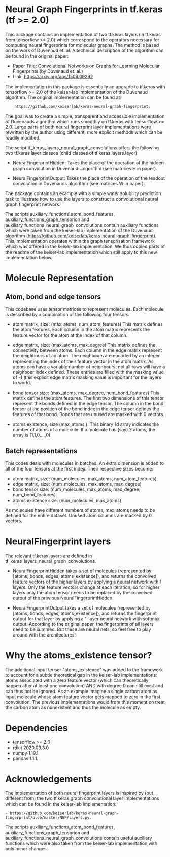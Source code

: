
# Neural Graph Fingerprints in tf.keras (tf >= 2.0)

This package contains an implementation of two tf.keras layers (in tf.keras from tensorflow >= 2.0) which correspond to the operators necessary for computing neural fingerprints for molecular graphs.
The method is based on the work of Duvenaud et. al. A technical description of the algorithm can be found in the original paper:

- Paper Title: Convolutional Networks on Graphs for Learning Molecular Fingerprints (by Duvenaud et. al.)
- Link: https://arxiv.org/abs/1509.09292

The implementation in this package is essentially an upgrade to tf.keras with tensorflow >= 2.0 of the keiser-lab implementation of the Duvenaud algorithm. The original implementation can be found at:

		https://github.com/keiserlab/keras-neural-graph-fingerprint.

The goal was to create a simple, transparent and accessible implementation of Duvenauds algorithm which runs smoothly on tf.keras with tensorflow >= 2.0. Large parts of both neural fingerprint layer implementations were rewritten by the author using different, more explicit methods which can be readily modified. 

The script tf_keras_layers_neural_graph_convolutions offers the following two tf.keras layer classes (child classes of tf.keras.layers.layer):

- NeuralFingerprintHidden: Takes the place of the operation of the hidden graph convolution in Duvenauds algorithm (see matrices H in paper).

- NeuralFingerprintOutput: Takes the place of the operation of the readout convolution in Duvenauds algorithm (see matrices W in paper).

The package contains an example with a simple water solubility prediction task to illustrate how to use the layers to construct a convolutional neural graph fingerprint network.

The scripts auxiliary_functions_atom_bond_features, auxiliary_functions_graph_tensorion and auxiliary_functions_neural_graph_convolutions contain auxiliary functions which were taken from the keiser-lab implementation of the Duvenaud algorithm (https://github.com/keiserlab/keras-neural-graph-fingerprint). This implementation operates within the graph tensorisation framework which was offered in the keiser-lab implementation. We thus copied parts of the readme of the keiser-lab implementation which still apply to this new implementation below.


# Molecule Representation

## Atom, bond and edge tensors

This codebase uses tensor matrices to represent molecules. Each molecule is described by a combination of the following four tensors:

- atom matrix, size: (max_atoms, num_atom_features) This matrix defines the atom features. Each column in the atom matrix represents the feature vector for the atom at the index of that column.

- edge matrix, size: (max_atoms, max_degree) This matrix defines the connectivity between atoms. Each column in the edge matrix represent the neighbours of an atom. The neighbours are encoded by an integer representing the index of their feature vector in the atom matrix. As atoms can have a variable number of neighbours, not all rows will have a neighbour index defined. These entries are filled with the masking value of -1 (this explicit edge matrix masking value is important for the layers to work).

- bond tensor size: (max_atoms, max_degree, num_bond_features) This matrix defines the atom features. The first two dimensions of this tensor represent the bonds defined in the edge tensor. The column in the bond tensor at the position of the bond index in the edge tensor defines the features of that bond. Bonds that are unused are masked with 0 vectors.
    
- atoms existence, size (max_atoms,). This binary 1d array indicates the number of atoms of a molecule. If a molecule has (say) 2 atoms, the array is (1,1,0,...,0).

## Batch representations

This codes deals with molecules in batches. An extra dimension is added to all of the four tensors at the first index. Their respective sizes become:

- atom matrix, size: (num_molecules, max_atoms, num_atom_features)
- edge matrix, size: (num_molecules, max_atoms, max_degree)
- bond tensor size: (num_molecules, max_atoms, max_degree, num_bond_features)
- atoms existence size: (num_molecules, max_atoms)

As molecules have different numbers of atoms, max_atoms needs to be defined for the entire dataset. Unused atom columns are masked by 0 vectors.

# NeuralFingerprint layers

The relevant tf.keras layers are defined in tf_keras_layers_neural_graph_convolutions.

- NeuralFingerprintHidden takes a set of molecules (represented by [atoms, bonds, edges, atoms_existence]), and returns the convolved feature vectors of the higher layers by applying a  neural network with 1 layers. Only the feature vectors change at each iteration, so for higher layers only the atom tensor needs to be replaced by the convolved output of the previous NeuralFingerprintHidden.

- NeuralFingerprintOutput takes a set of molecules (represented by [atoms, bonds, edges, atoms_existence]), and returns the fingerprint output for that layer by applying a 1-layer neural network with softmax output. According to the original paper, the fingerprints of all layers need to be summed. But these are neural nets, so feel free to play around with the architectures!

# Why the atoms_existence tensor?

The additional input tensor "atoms_existence" was added to the framework to account for a subtle theoretical gap in the keiser-lab implementations: 
atoms associated with a zero feature vector (which can theoretically happen after at least one convolution) AND with degree 0 can still exist and can thus not be ignored. As an example imagine a single carbon atom as input molecule whose atom feature vector gets mapped to zero in the first convolution. The previous implementations would from this moment on treat the carbon atom as nonexistent and thus the molecule as empty.

# Dependencies

- tensorflow >= 2.0
- rdkit 2020.03.3.0 
- numpy 1.19.1 
- pandas 1.1.1.

# Acknowledgements

The implementation of both neural fingerprint layers is inspired by (but different from) the two tf.keras graph convolutional layer implementations which can be found in the keiser-lab implementation:

    - https://github.com/keiserlab/keras-neural-graph-fingerprint/blob/master/NGF/layers.py.

The scripts auxiliary_functions_atom_bond_features, auxiliary_functions_graph_tensorion and auxiliary_functions_neural_graph_convolutions contain useful auxiliary functions which were also taken from the keiser-lab implementation with only minor changes.

